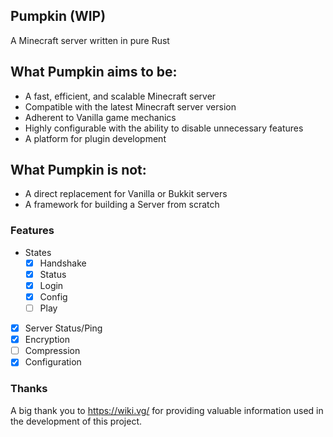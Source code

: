 ## Pumpkin (WIP)
A Minecraft server written in pure Rust

## What Pumpkin aims to be:
- A fast, efficient, and scalable Minecraft server
- Compatible with the latest Minecraft server version
- Adherent to Vanilla game mechanics
- Highly configurable with the ability to disable unnecessary features
- A platform for plugin development

## What Pumpkin is not:
- A direct replacement for Vanilla or Bukkit servers
- A framework for building a Server from scratch

### Features
- States
  - [x] Handshake
  - [x] Status
  - [x] Login
  - [x] Config
  - [ ] Play
- [x] Server Status/Ping
- [x] Encryption
- [ ] Compression
- [x] Configuration

### Thanks
A big thank you to https://wiki.vg/ for providing valuable information used in the development of this project.
